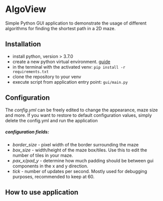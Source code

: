 # AlgoView
Simple Python GUI application to demonstrate the usage of different algorithms for finding the shortest path in a 2D maze.

## Installation
* install python, version > 3.7.0
* create a new python virtual environment. [guide](https://uoa-eresearch.github.io/eresearch-cookbook/recipe/2014/11/26/python-virtual-env/) 
* in the terminal with the activated venv: `pip install -r requirements.txt`
* clone the repository to your venv
* execute script from application entry point: `gui/main.py`

## Configuration
The _config.yml_ can be freely edited to change the appearance, maze size and more. If you want to restore to default configuration values, simply delete the config.yml and run the application
##### configuration fields:
* _border_size_ - pixel width of the border surrounding the maze
* _box_size_ - width/height of the maze box/tiles. Use this to edit the number of tiles in your maze.
* _pax_x/pad_y_ - determine how much padding should be between gui components in the x and y direction.
* _tick_ - number of updates per second. Mostly used for debugging purposes, recommended to keep at 60.

## How to use application
